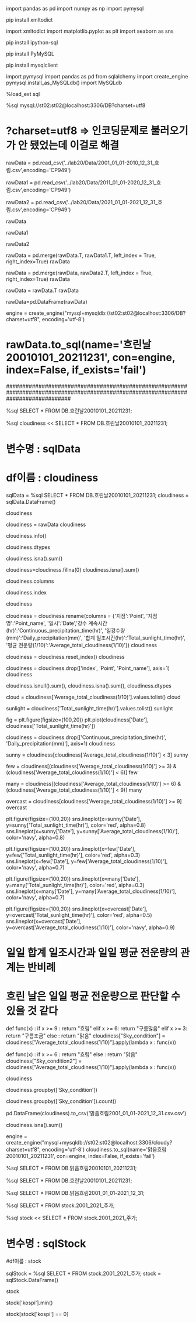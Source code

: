 import pandas as pd
import numpy as np
import pymysql

pip install xmltodict

import xmltodict
import matplotlib.pyplot as plt
import seaborn as sns

pip install ipython-sql


pip install PyMySQL

pip install mysqlclient

import pymysql
import pandas as pd
from sqlalchemy import create_engine
pymysql.install_as_MySQLdb()
import MySQLdb

%load_ext sql

%sql mysql://st02:st02@localhost:3306/DB?charset=utf8
# ?charset=utf8  => 인코딩문제로 불러오기가 안 됐었는데 이걸로 해결







rawData = pd.read_csv('../lab20/Data/2001_01_01-2010_12_31_흐림.csv',encoding='CP949')

rawData1 = pd.read_csv('../lab20/Data/2011_01_01-2020_12_31_흐림.csv',encoding='CP949')

rawData2 = pd.read_csv('../lab20/Data/2021_01_01-2021_12_31_흐림.csv',encoding='CP949')

rawData

rawData1

rawData2

rawData = pd.merge(rawData.T, rawData1.T, left_index = True, right_index=True)
rawData

rawData = pd.merge(rawData, rawData2.T, left_index = True, right_index=True)
rawData

rawData = rawData.T
rawData

rawData=pd.DataFrame(rawData)



engine = create_engine("mysql+mysqldb://st02:st02@localhost:3306/DB?charset=utf8", encoding='utf-8')

# rawData.to_sql(name='흐린날20010101_20211231', con=engine, index=False, if_exists='fail')

####################################################################################################################################

%sql SELECT * FROM DB.흐린날20010101_20211231;

%sql cloudiness << SELECT * FROM DB.흐린날20010101_20211231;

# 변수명 : sqlData
# df이름 : cloudiness

sqlData = %sql SELECT * FROM DB.흐린날20010101_20211231;
cloudiness = sqlData.DataFrame()

cloudiness

cloudiness = rawData
cloudiness

cloudiness.info()

cloudiness.dtypes

cloudiness.isna().sum()

cloudiness=cloudiness.fillna(0)
cloudiness.isna().sum()

cloudiness.columns

cloudiness.index

cloudiness

cloudiness = cloudiness.rename(columns = {'지점':'Point', '지점명':'Point_name', '일시':'Date','강수 계속시간(hr)':'Continuous_precipitation_time(hr)', '일강수량(mm)':'Daily_precipitation(mm)',
'합계 일조시간(hr)':'Total_sunlight_time(hr)', '평균 전운량(1/10)':'Average_total_cloudiness(1/10)'})
cloudiness

cloudiness = cloudiness.reset_index()
cloudiness

cloudiness = cloudiness.drop(['index', 'Point', 'Point_name'], axis=1)
cloudiness

cloudiness.isnull().sum(), cloudiness.isna().sum(), cloudiness.dtypes

cloud = cloudiness['Average_total_cloudiness(1/10)'].values.tolist()
cloud

sunlight = cloudiness['Total_sunlight_time(hr)'].values.tolist()
sunlight

fig = plt.figure(figsize=(100,20))
plt.plot(cloudiness['Date'], cloudiness['Total_sunlight_time(hr)'])

cloudiness = cloudiness.drop(['Continuous_precipitation_time(hr)', 'Daily_precipitation(mm)'], axis=1)
cloudiness

sunny = cloudiness[cloudiness['Average_total_cloudiness(1/10)'] < 3]
sunny

few = cloudiness[(cloudiness['Average_total_cloudiness(1/10)'] >= 3) & (cloudiness['Average_total_cloudiness(1/10)'] < 6)]
few

many = cloudiness[(cloudiness['Average_total_cloudiness(1/10)'] >= 6) & (cloudiness['Average_total_cloudiness(1/10)'] < 9)]
many

overcast = cloudiness[cloudiness['Average_total_cloudiness(1/10)'] >= 9]
overcast

plt.figure(figsize=(100,20))
sns.lineplot(x=sunny['Date'], y=sunny['Total_sunlight_time(hr)'], color='red', alpha=0.8)
sns.lineplot(x=sunny['Date'], y=sunny['Average_total_cloudiness(1/10)'], color='navy', alpha=0.8)

plt.figure(figsize=(100,20))
sns.lineplot(x=few['Date'], y=few['Total_sunlight_time(hr)'], color='red', alpha=0.3)
sns.lineplot(x=few['Date'], y=few['Average_total_cloudiness(1/10)'], color='navy', alpha=0.7)

plt.figure(figsize=(100,20))
sns.lineplot(x=many['Date'], y=many['Total_sunlight_time(hr)'], color='red', alpha=0.3)
sns.lineplot(x=many['Date'], y=many['Average_total_cloudiness(1/10)'], color='navy', alpha=0.7)

plt.figure(figsize=(100,20))
sns.lineplot(x=overcast['Date'], y=overcast['Total_sunlight_time(hr)'], color='red', alpha=0.5)
sns.lineplot(x=overcast['Date'], y=overcast['Average_total_cloudiness(1/10)'], color='navy', alpha=0.9)

# 일일 합계 일조시간과 일일 평균 전운량의 관계는 반비례
# 흐린 날은 일일 평균 전운량으로 판단할 수 있을 것 같다

def func(x) :
    if x >= 9 :
        return "흐림"
    elif x >= 6:
        return "구름많음"
    elif x >= 3:
        return "구름조금"
    else : return "맑음"
cloudiness["Sky_condition"] = cloudiness["Average_total_cloudiness(1/10)"].apply(lambda x : func(x))

def func(x) :
    if x >= 6 :
        return "흐림"
    else : return "맑음"
cloudiness["Sky_condition2"] = cloudiness["Average_total_cloudiness(1/10)"].apply(lambda x : func(x))

cloudiness

cloudiness.groupby(['Sky_condition'])

cloudiness.groupby(['Sky_condition']).count()

pd.DataFrame(cloudiness).to_csv('맑음흐림2001_01_01-2021_12_31.csv.csv')

cloudiness.isna().sum()



engine = create_engine("mysql+mysqldb://st02:st02@localhost:3306/cloudy?charset=utf8", encoding='utf-8')
cloudiness.to_sql(name='맑음흐림20010101_20211231', con=engine, index=False, if_exists='fail')

%sql SELECT * FROM DB.맑음흐림20010101_20211231;

%sql SELECT * FROM DB.흐린날20010101_20211231;

%sql SELECT * FROM DB.맑음흐림2001_01_01-2021_12_31;







%sql SELECT * FROM stock.2001_2021_주가;

%sql stock << SELECT * FROM stock.2001_2021_주가;

# 변수명 : sqlStock
#df이름 : stock

sqlStock = %sql SELECT * FROM stock.2001_2021_주가;
stock = sqlStock.DataFrame()

stock



stock['kospi'].min()

stock[stock['kospi'] == 0]